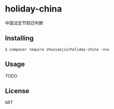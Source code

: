 # holiday-china

中国法定节假日判断

## Installing

```shell
$ composer require zhuxiaojin/holiday-china -vvv
```

## Usage

TODO

## License

MIT